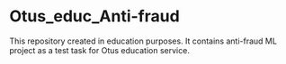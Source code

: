 # Otus_educ_Anti-fraud
This repository created in education purposes. It contains anti-fraud ML project as a test task for Otus education service.
